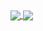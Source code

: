 <a href="https://github.com/anuraghazra/github-readme-stats">
  <img align="center" src="https://github-readme-stats-jade-five.vercel.app/api?username=Ultima13&count_private=true&show_icons=true&theme=dracula" />
</a>
<a href="https://github.com/anuraghazra/convoychat">
  <img align="center" src="https://github-readme-stats-jade-five.vercel.app/api/top-langs/?username=Ultima13&count_private=true&layout=compact&theme=dracula" />
</a>
